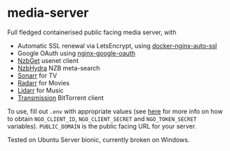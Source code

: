 # media-server

Full fledged containerised public facing media server, with
* Automatic SSL renewal via LetsEncrypt, using [docker-nginx-auto-ssl](https://github.com/Valian/docker-nginx-auto-ssl)
* Google OAuth using [nginx-google-oauth](https://github.com/cloudflare/nginx-google-oauth)
* [NzbGet](https://nzbget.net/) usenet client
* [NzbHydra](https://github.com/theotherp/nzbhydra) NZB meta-search
* [Sonarr](https://sonarr.tv/) for TV
* [Radarr](https://radarr.video/) for Movies
* [Lidarr](https://github.com/lidarr/Lidarr) for Music
* [Transmission](https://transmissionbt.com/) BitTorrent client

To use, fill out `.env` with appropriate values (see [here](https://github.com/cloudflare/nginx-google-oauth) for more info on how to obtain `NGO_CLIENT_ID`, `NGO_CLIENT_SECRET` and `NGO_TOKEN_SECRET` variables). `PUBLIC_DOMAIN` is the public facing URL for your server.

Tested on Ubuntu Server bionic, currently broken on Windows.


